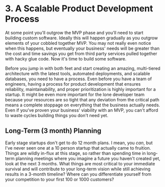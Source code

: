 # 3. A Scalable Product Development Process

At some point you'll outgrow the MVP phase and you'll need to start building custom software. Ideally this will happen gradually as you outgrow elements of your cobbled together MVP. You may not really even notice when this happens, but eventually your business' needs will be greater than the cost and time savings you get from third party services pulled together with hacky glue code. Now it's time to build some software.

Before you jump in with both feet and start creating an amazing, multi-tiered architecture with the latest tools, automated deployments, and scalable databases, you need to have a process. Even before you have a team of engineers, having a process for product development that ensures reliability, maintainability, and proper prioritization is highly important for a startup. It might be even more important for the lone developer team because your resources are so tight that any deviation from the critical path means a complete stoppage on everything that the business actually needs. Even if you've proven your business' viability with an MVP, you can't afford to waste cycles building things you don't need yet.

## Long-Term (3 month) Planning

Early stage startups don't get to do 12 month plans. I mean, you _can_, but I've never seen one at a 10 person startup that actually came to fruition. Things are wildly in-flux at this stage, so rather than spending time in long-term planning meetings where you imagine a future you haven't created yet, look at the next 3 months. What things are most critical to your immediate survival and will contribute to your long-term vision while still achieving results in a 3-month timeline? Where can you differentiate yourself from your competition to your first 100 or 1000 customers?

